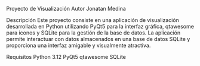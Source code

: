 Proyecto de Visualización
Autor
Jonatan Medina

Descripción
Este proyecto consiste en una aplicación de visualización desarrollada en Python utilizando PyQt5 para la interfaz gráfica, qtawesome para iconos y SQLite para la gestión de la base de datos. La aplicación permite interactuar con datos almacenados en una base de datos SQLite y proporciona una interfaz amigable y visualmente atractiva.

Requisitos
Python 3.12
PyQt5
qtawesome
SQLite
